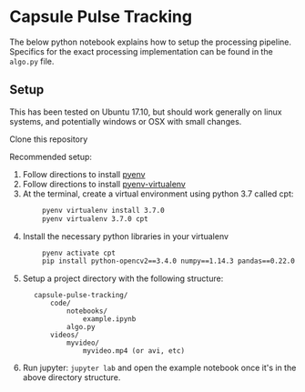 
# Capsule Pulse Tracking

The below python notebook explains how to setup the processing pipeline. Specifics for the exact processing implementation can be found in the `algo.py` file.

## Setup

This has been tested on Ubuntu 17.10, but should work generally on linux systems, and potentially windows or OSX with small changes.

Clone this repository

Recommended setup:
1. Follow directions to install [pyenv](https://github.com/pyenv/pyenv)
2. Follow directions to install [pyenv-virtualenv](https://github.com/pyenv/pyenv-virtualenv)
3. At the terminal, create a virtual environment using python 3.7 called cpt:
```bash
        pyenv virtualenv install 3.7.0
        pyenv virtualenv 3.7.0 cpt
```
4. Install the necessary python libraries in your virtualenv
```bash
        pyenv activate cpt
        pip install python-opencv2==3.4.0 numpy==1.14.3 pandas==0.22.0
```
5. Setup a project directory with the following structure:
```
      capsule-pulse-tracking/
          code/
              notebooks/
                  example.ipynb
              algo.py
          videos/
              myvideo/
                  myvideo.mp4 (or avi, etc)
```
6. Run jupyter: `jupyter lab` and open the example notebook once it's in the above directory structure.
